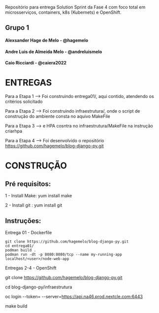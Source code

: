 Repositório para entrega Solution Sprint da Fase 4 com foco total em microsserviços, containers, k8s (Kubernets) e OpenShift.

## Grupo 1
#### Alexsander Hage de Melo - @hagemelo
#### Andre Luis de Almeida Melo - @andreluismelo
#### Caio Ricciardi - @caiera2022

# ENTREGAS

  Para a Etapa 1 --> Foi construindo entrega01/, aqui contido, atendendo os critérios solicitado

  Para a Etapa 2 --> Foi construindo infraestrutura/, onde o script de construção do ambiente consta no aquivo MakeFile

  Para a Etapa 3 -->  e HPA cosntra no infraestrutura/MakeFile na instrução criarhpa

  Para a Etapa 4 --> Foi desenvolvido o repositório https://github.com/hagemelo/blog-django-py.git

# CONSTRUÇÃO

## Pré requisitos:
  1 - Install Make:  yum install make

  2 - Install git :  yum install git

## Instruções:

Entrega 01 - Dockerfile
```  
git clone https://github.com/hagemelo/blog-django-py.git
cd entrega01/ 
podman build . 
podman run -dt -p 8080:8080/tcp --name my-running-app localhost/<user>/node-web-app
```

Entregas 2-4 - OpenShift
  
  git clone https://github.com/hagemelo/blog-django-py.git

  cd blog-django-py/infraestrutura

  oc login --token=<token> --server=https://api.na46.prod.nextcle.com:6443

  make build
```

